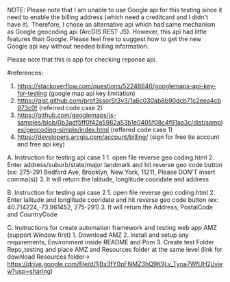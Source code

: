 NOTE: Please note that I am unable to use Google api for this testing since it need to enable the billing address (which need a creditcard and I didn't have it). Therefore, I chose an alternative api which had same mechanism as Google geocoding api (ArcGIS REST JS). However, this api had little features than Google. Please feel free to suggest how to get the new Google api key without needed billing information. 

Please note that this is app for checking reponse api.

#references: 
  1. https://stackoverflow.com/questions/52248646/googlemaps-api-key-for-testing (google map api key limitation)
  2. https://gist.github.com/prof3ssorSt3v3/1a6c030ab8b90dcb71c2eea4cb973c0f (referred code case 2)
  3. https://github.com/googlemaps/js-samples/blob/0b3adf5ff0f42a5982a53b1e0405f08c4f91aa3c/dist/samples/geocoding-simple/index.html (reffered code case 1)
  4. https://developers.arcgis.com/account/billing/ (sign for free tie account and free api key)

A. Instruction for testing api case 1 
    1. open file reverse geo coding.html
    2. Enter address/suburb/state/major landmark and hit reverse geo code button (ex:  275-291 Bedford Ave, Brooklyn, New York, 11211, Please DON'T insert comma(s))
    3. It will return the lalitude, longlitude cooridate and address

B. Instruction for testing api case 2 
    1. open file reverse geo coding.html
    2. Enter lalitude and longlitude cooridate and hit reverse geo code button (ex: 40.714224,-73.961452, 275-291)
    3. It will return the Address, PostalCode and CountryCode

C. Instructions for create automation framework and testing web app AMZ (support Window first)
    1. Download AMZ
    2. Install and setup any requirements, Environment inside README and Pom
    3. Create test Folder Repo_testing and place AMZ and Resources folder at the same level (link for download Resources folder-> https://drive.google.com/file/d/1jBx3fY0pFNMZ3hQ9K9Ly_Tyna7WfUH2j/view?usp=sharing)
